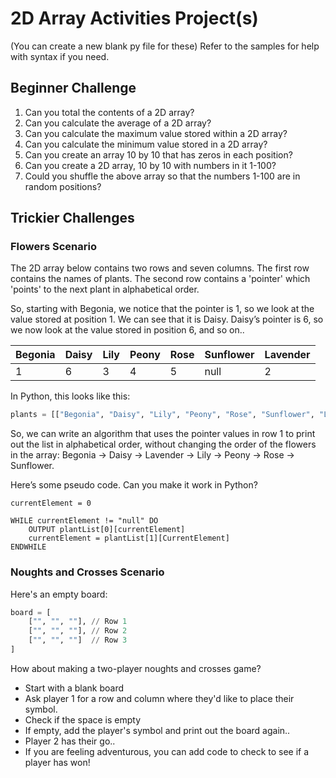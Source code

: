 # 2D Array Activities Project(s)

(You can create a new blank py file for these)
Refer to the samples for help with syntax if you need.

## Beginner Challenge

1. Can you total the contents of a 2D array?
2. Can you calculate the average of a 2D array?
3. Can you calculate the maximum value stored within a 2D array?
4. Can you calculate the minimum value stored in a 2D array?
5. Can you create an array 10 by 10 that has zeros in each position?
6. Can you create a 2D array, 10 by 10 with numbers in it 1-100?
7. Could you shuffle the above array so that the numbers 1-100 are in random positions?


## Trickier Challenges

### Flowers Scenario

The 2D array below contains two rows and seven columns. The first row contains the names of plants. The second row contains a 'pointer' which 'points' to the next plant in alphabetical order. 

So, starting with Begonia, we notice that the pointer is 1, so we look at the value stored at position 1. We can see that it is Daisy. Daisy’s pointer is 6, so we now look at the value stored in position 6, and so on..

| Begonia | Daisy | Lily | Peony | Rose | Sunflower | Lavender |
|---------|-------|------|-------|------|-----------|----------|
| 1       | 6     | 3    | 4     | 5    | null      | 2        |


In Python, this looks like this:

```python
plants = [["Begonia", "Daisy", "Lily", "Peony", "Rose", "Sunflower", "Lavender"], [1,6,3,4,5,null,2]]
```

So, we can write an algorithm that uses the pointer values in row 1 to print out the list in alphabetical order, without changing the order of the flowers in the array: Begonia -> Daisy -> Lavender -> Lily -> Peony -> Rose -> Sunflower.

Here’s some pseudo code. Can you make it work in Python?

```
currentElement = 0

WHILE currentElement != "null" DO 
	OUTPUT plantList[0][currentElement]
	currentElement = plantList[1][CurrentElement]
ENDWHILE
```

### Noughts and Crosses Scenario

Here's an empty board:

```python
board = [
    ["", "", ""], // Row 1
    ["", "", ""], // Row 2
    ["", "", ""]  // Row 3
]
```

How about making a two-player noughts and crosses game?

* Start with a blank board
* Ask player 1 for a row and column where they'd like to place their symbol.
* Check if the space is empty
* If empty, add the player's symbol and print out the board again..
* Player 2 has their go..
* If you are feeling adventurous, you can add code to check to see if a player has won!
